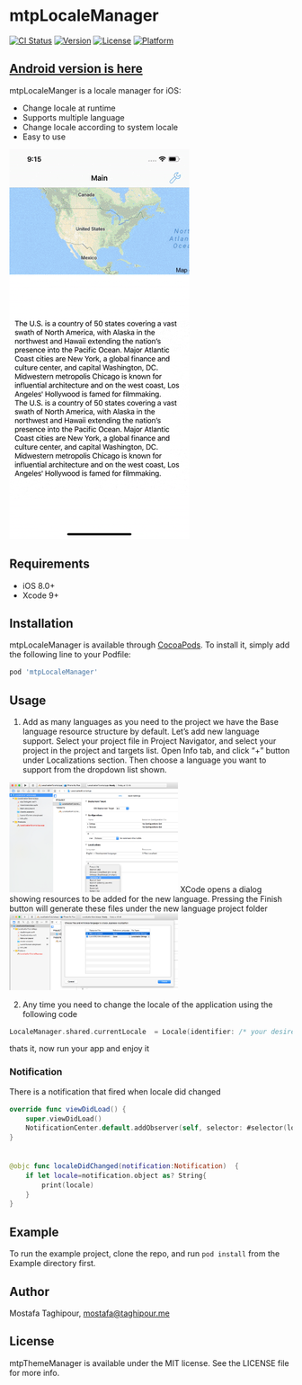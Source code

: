 # mtpLocaleManager

[![CI Status](http://img.shields.io/travis/mostafa.taghipour@ymail.com/mtpLocaleManager.svg?style=flat)](https://travis-ci.org/mostafa.taghipour@ymail.com/mtpLocaleManager)
[![Version](https://img.shields.io/cocoapods/v/mtpLocaleManager.svg?style=flat)](http://cocoapods.org/pods/mtpLocaleManager)
[![License](https://img.shields.io/cocoapods/l/mtpLocaleManager.svg?style=flat)](http://cocoapods.org/pods/mtpLocaleManager)
[![Platform](https://img.shields.io/cocoapods/p/mtpLocaleManager.svg?style=flat)](http://cocoapods.org/pods/mtpLocaleManager)

## [Android version is here](https://github.com/MostafaTaghipour/LocaleManager)

mtpLocaleManger is a locale manager for iOS:

- Change locale at runtime
- Supports multiple language
- Change locale according to system locale
- Easy to use


![multi-language app](https://raw.githubusercontent.com/mostafataghipour/mtpLocaleManager/master/screenshots/1.gif)


## Requirements
- iOS 8.0+
- Xcode 9+



## Installation

mtpLocaleManager is available through [CocoaPods](http://cocoapods.org). To install
it, simply add the following line to your Podfile:

```ruby
pod 'mtpLocaleManager'
```


## Usage

1. Add as many languages as you need to the project
we have the Base language resource structure by default. Let’s add new language support.
Select your project file in Project Navigator, and select your project in the project and targets list. Open Info tab, and click “+” button under Localizations section. Then choose a language you want to support from the dropdown list shown.
<img src="https://raw.githubusercontent.com/MostafaTaghipour/mtpLocaleManager/master/screenshots/2.png" width="300" title="add new language">
XCode opens a dialog showing resources to be added for the new language. Pressing the Finish button will generate these files under the new language project folder
<img src="https://raw.githubusercontent.com/MostafaTaghipour/mtpLocaleManager/master/screenshots/3.png" width="300" title="localize app">

2. Any time you need to change the locale of the application using the following code
```swift
LocaleManager.shared.currentLocale  = Locale(identifier: /* your desired language*/ "fa") 
```

thats it, now run your app and enjoy it


### Notification
There is a notification that fired when locale did changed
```swift
override func viewDidLoad() {
    super.viewDidLoad()
    NotificationCenter.default.addObserver(self, selector: #selector(localeDidChanged(notification:)), name: NSNotification.Name.LocaleDidChange, object: nil)
}


@objc func localeDidChanged(notification:Notification)  {
    if let locale=notification.object as? String{
        print(locale)
    }
}

```


## Example

To run the example project, clone the repo, and run `pod install` from the Example directory first.


## Author

Mostafa Taghipour, mostafa@taghipour.me

## License

mtpThemeManager is available under the MIT license. See the LICENSE file for more info.
